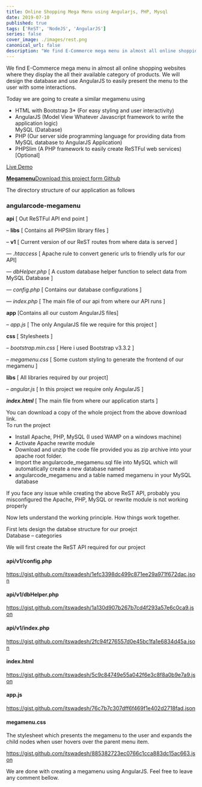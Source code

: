 ```yaml
---
title: Online Shopping Mega Menu using Angularjs, PHP, Mysql
date: 2019-07-10
published: true
tags: ['ReST', 'NodeJS', 'AngularJS']
series: false
cover_image: ./images/rest.png
canonical_url: false
description: "We find E-Commerce mega menu in almost all online shopping websites where they display the all their available category of products. We will design the database and use AngularJS to easily present the menu to the user with some interactions."
---
```

We find E-Commerce mega menu in almost all online shopping websites where they display the all their available category of products. We will design the database and use AngularJS to easily present the menu to the user with some interactions.

Today we are going to create a similar megamenu using

*   HTML with Bootstrap 3\* (For easy styling and user interactivity)
*   AngularJS (Model View Whatever Javascript framework to write the application logic)  
    MySQL (Database)
*   PHP (Our server side programming language for providing data from MySQL database to AngularJS Application)
*   PHPSlim (A PHP framework to easily create ReSTFul web services) \[Optional\]

<a href="http://demos.angularcode.com/megamenu/#/" class="button green" target="_blank">Live Demo</a> 
<div class="github">
    <a href="https://github.com/itswadesh/angularcode-megamenu" rel="nofollow" target="_blank">
        <b>Megamenu</b>Download this project form Github
    </a>
</div>

The directory structure of our application as follows

### angularcode-megamenu

**api** \[ Out ReSTFul API end point \]

– **libs** \[ Contains all PHPSlim library files \]

– **v1** \[ Current version of our ReST routes from where data is served \]

— _.htaccess_ \[ Apache rule to convert generic urls to friendly urls for our API\]

— _dbHelper.php_ \[ A custom database helper function to select data from MySQL Database \]

— _config.php_ \[ Contains our database configurations \]

— _index.php_ \[ The main file of our api from where our API runs \]

**app** \[Contains all our custom AngularJS files\]

– _app.js_ \[ The only AngularJS file we require for this project \]

**css** \[ Stylesheets \]

– _bootstrap.min.css_ \[ Here i used Bootstrap v3.3.2 \]

– _megamenu.css_ \[ Some custom styling to generate the frontend of our megamenu \]

**libs** \[ All libraries required by our project\]

– _angular.js_ \[ In this project we require only AngularJS \]

**_index.html_** \[ The main file from where our application starts \]

You can download a copy of the whole project from the above download link.  
To run the project

*   Install Apache, PHP, MySQL (I used WAMP on a windows machine)
*   Activate Apache rewrite module
*   Download and unzip the code file provided you as zip archive into your apache root folder.
*   Import the angularcode\_megamenu.sql file into MySQL which will automatically create a new database named
*   angularcode\_megamenu and a table named megamenu in your MySQL database

If you face any issue while creating the above ReST API, probably you misconfigured the Apache, PHP, MySQL or rewrite module is not working properly

Now lets understand the working principle. How things work together.

First lets design the databse structure for our proejct  
Database – categories

We will first create the ReST API required for our project

#### api/v1/config.php

https://gist.github.com/itswadesh/1efc3398dc499c871ee29a971f672dac.json

#### api/v1/dbHelper.php

https://gist.github.com/itswadesh/1a130d907b267b7cd4f293a57e6c0ca9.json

#### api/v1/index.php

https://gist.github.com/itswadesh/2fc94f276557d0e45bc1fa1e6834d45a.json

#### index.html

https://gist.github.com/itswadesh/5c9c84749e55a042f6e3c8f8a0b9e7a9.json

#### app.js

https://gist.github.com/itswadesh/76c7b7c307dff6f469f1e402d2718fad.json

#### megamenu.css

The stylesheet which presents the megamenu to the user and expands the child nodes when user hovers over the parent menu item.

https://gist.github.com/itswadesh/885382723ec0766c1cca883dc15ac663.json

We are done with creating a megamenu using AngularJS. Feel free to leave any comment bellow.